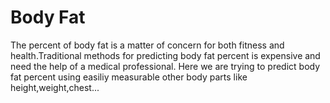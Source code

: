 # Body Fat
 The percent of body fat is a matter of concern for both fitness and health.Traditional methods for predicting body fat percent is expensive and need the help of a medical professional.
Here we are trying to predict body fat percent using easiliy measurable other body parts like height,weight,chest...

